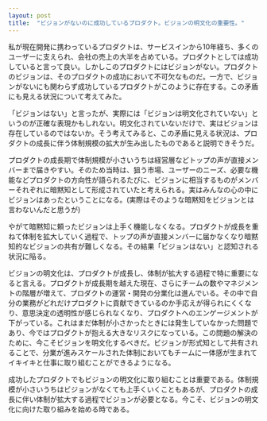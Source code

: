```yaml
---
layout: post
title:  "ビジョンがないのに成功しているプロダクト。ビジョンの明文化の重要性。"
---
```

私が現在開発に携わっているプロダクトは、サービスインから10年経ち、多くのユーザーに支えられ、会社の売上の大半を占めている。プロダクトとしては成功していると言って良い。しかしこのプロダクトにはビジョンがない。プロダクトのビジョンは、そのプロダクトの成功において不可欠なものだ。一方で、ビジョンがないにも関わらず成功しているプロダクトがこのように存在する。この矛盾にも見える状況について考えてみた。

「ビジョンはない」と言ったが、実際には「ビジョンは明文化されていない」というのが正確な表現かもしれない。明文化されていないだけで、実はビジョンは存在しているのではないか。そう考えてみると、この矛盾に見える状況は、プロダクトの成長に伴う体制規模の拡大が生み出したものであると説明できそうだ。

プロダクトの成長期で体制規模が小さいうちは経営層などトップの声が直接メンバーまで届きやすい。そのため当時は、狙う市場、ユーザーのニーズ、必要な機能などプロダクトの方向性が語られるたびに、ビジョンに相当するものがメンバーそれぞれに暗黙知として形成されていたと考えられる。実はみんなの心の中にビジョンはあったということになる。(実際はそのような暗黙知をビジョンとは言わないんだと思うが)

やがて暗黙知に頼ったビジョンは上手く機能しなくなる。プロダクトが成長を重ねて体制を拡大していく過程で、トップの声が直接メンバーに届かなくなり暗黙知的なビジョンの共有が難しくなる。その結果「ビジョンはない」と認知される状況に陥る。

ビジョンの明文化は、プロダクトが成長し、体制が拡大する過程で特に重要になると言える。プロダクトが成長期を越えた現在、さらにチームの数やマネジメントの階層が増えて、プロダクトの運営・開発の分業化は進んでいる。その中で自分の業務がどれだけプロダクトに貢献できているのか手応えが得られにくくなり、意思決定の透明性が感じられなくなり、プロダクトへのエンゲージメントが下がっている。これはまだ体制が小さかったときには発生していなかった問題であり、今ではプロダクトが抱える大きなリスクになっている。この問題の解決のために、今こそビジョンを明文化するべきだ。ビジョンが形式知として共有されることで、分業が進みスケールされた体制においてもチームに一体感が生まれてイキイキと仕事に取り組むことができるようになる。

成功したプロダクトでもビジョンの明文化に取り組むことは重要である。体制規模が小さいうちはビジョンがなくても上手くいくこともあるが、プロダクトの成長に伴い体制が拡大する過程でビジョンが必要となる。今こそ、ビジョンの明文化に向けた取り組みを始める時である。
